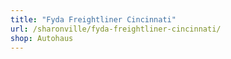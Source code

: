 ```yaml
---
title: "Fyda Freightliner Cincinnati"
url: /sharonville/fyda-freightliner-cincinnati/
shop: Autohaus
---
```

